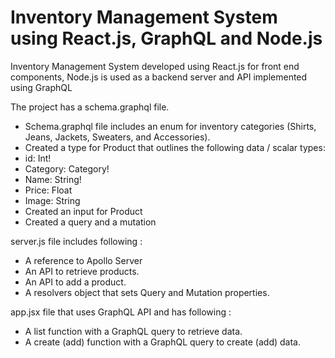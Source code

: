 # Inventory Management System using React.js, GraphQL and Node.js

Inventory Management System developed using React.js for front end components, Node.js is used as a backend server and API implemented using GraphQL

The project has a schema.graphql file. 
* Schema.graphql file includes an enum for inventory categories (Shirts, Jeans, Jackets, Sweaters, and Accessories).
*	Created a type for Product that outlines the following data / scalar types:
 * id: Int!
 * Category: Category!
 * Name: String!
 * Price: Float
 * Image: String
* Created an input for Product
*	Created a query and a mutation

server.js file includes following :
*	A reference to Apollo Server
*	An API to retrieve products.
*	An API to add a product.
*	A resolvers object that sets Query and Mutation properties.

app.jsx file that uses GraphQL API and has following :
*	A list function with a GraphQL query to retrieve data.
*	A create (add) function with a GraphQL query to create (add) data.

 
